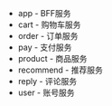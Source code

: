 - app - BFF服务
- cart - 购物车服务
- order - 订单服务
- pay - 支付服务
- product - 商品服务
- recommend - 推荐服务
- reply - 评论服务
- user - 账号服务